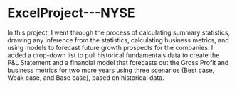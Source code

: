 # ExcelProject---NYSE

In this project, I went through the process of calculating summary statistics, drawing any inference from the statistics, calculating business metrics, and using models to forecast future growth prospects for the companies. I added a drop-down list to pull historical fundamentals data to create the P&L Statement and a financial model that forecasts out the Gross Profit and business metrics for two more years using three scenarios (Best case, Weak case, and Base case), based on historical data.
